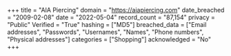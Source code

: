 +++
title = "AIA Piercing"
domain = "https://aiapiercing.com"
date_breached = "2009-02-08"
date = "2022-05-04"
record_count = "87,154"
privacy = "Public"
Verified = "True"
hashing = ["MD5"]
breached_data = ["Email addresses", "Passwords", "Usernames", "Names", "Phone numbers", "Physical addresses"]
categories = ["Shopping"]
acknowledged = "No"
+++
